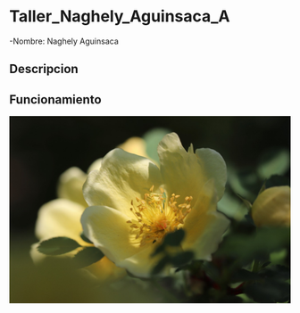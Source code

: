 # Taller_Naghely_Aguinsaca_A

-Nombre: Naghely Aguinsaca

## Descripcion 

## Funcionamiento
![](img/rose-5094723_1280.jpg)


